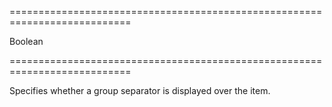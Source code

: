===========================================================================
<!--type-->Boolean<!--/type-->
===========================================================================

<!--shortDescription-->
Specifies whether a group separator is displayed over the item.
<!--/shortDescription-->

<!--fullDescription-->

<!--/fullDescription-->